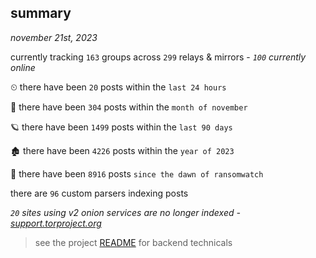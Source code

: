 
## summary
_november 21st, 2023_

currently tracking `163` groups across `299` relays & mirrors - _`100` currently online_

⏲ there have been `20` posts within the `last 24 hours`

🦈 there have been `304` posts within the `month of november`

🪐 there have been `1499` posts within the `last 90 days`

🏚 there have been `4226` posts within the `year of 2023`

🦕 there have been `8916` posts `since the dawn of ransomwatch`

there are `96` custom parsers indexing posts

_`20` sites using v2 onion services are no longer indexed - [support.torproject.org](https://support.torproject.org/onionservices/v2-deprecation/)_

> see the project [README](https://github.com/joshhighet/ransomwatch#ransomwatch--) for backend technicals
